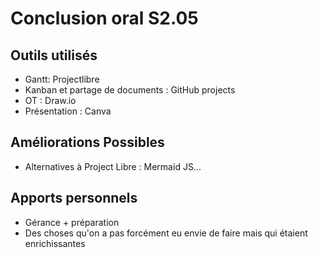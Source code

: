 # Conclusion oral S2.05

## Outils utilisés

- Gantt: Projectlibre
- Kanban et partage de documents : GitHub projects
- OT : Draw.io
- Présentation : Canva

## Améliorations Possibles

- Alternatives à Project Libre : Mermaid JS...

## Apports personnels

- Gérance + préparation
- Des choses qu'on a pas forcément eu envie de faire mais qui étaient enrichissantes
